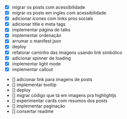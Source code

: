 - [x] migrar os posts com acessibilidade
- [x] migrar os posts em ingles com acessibilidade
- [x] adicionar ícones com links pros socials
- [x] adicionar title e meta tags
- [x] implementar página de talks
- [x] implementar ordenação
- [x] arrumar o manifest.json
- [x] deploy
- [x] refatorar caminho das imagens usando link simbólico
- [x] adicionar spinner de loading
- [x] implementar light mode
- [x] implementar callout
- [] adicionar link para imagens de posts
- [] implementar tooltip
- [] deploy
- [] migrar código que tá em imagens pra highlightjs
- [] experimentar cards com resumos dos posts
- [] implementar paginação
- [] consertar readme
